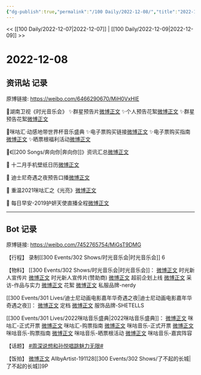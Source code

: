 ```yaml
---
{"dg-publish":true,"permalink":"/100 Daily/2022-12-08/","title":"2022-12-08","created":"2022-12-09T13:51:44.000+08:00","updated":"2023-04-11T14:46:32.751+08:00"}
---
```



<< [[100 Daily/2022-12-07\|2022-12-07]] | [[100 Daily/2022-12-09\|2022-12-09]] >>

# 2022-12-08

## 资讯站 记录

原博链接: https://weibo.com/6466290670/MiH0VxHIE

🌟湖南卫视《时光音乐会》
✨群星预告片[微博正文](https://m.weibo.cn/6466290670/4844347410878769)
✨个人预告花絮[微博正文](https://m.weibo.cn/6466290670/4844439196142200)
✨群星预告花絮[微博正文](https://m.weibo.cn/6466290670/4844348019836199)

🌟咪咕汇·动感地带世界杯音乐盛典
✨电子票购买链接[微博正文](https://m.weibo.cn/6466290670/4844393662776708)
✨电子票购买指南[微博正文](https://m.weibo.cn/6466290670/4844515863036659)
✨晒票根福利活动[微博正文](https://m.weibo.cn/6466290670/4844516823795817)

🌟《[[200 Songs/奔向你\|奔向你]]》资讯汇总[微博正文](https://m.weibo.cn/6466290670/4844458385085089)

🌟 十二月手机壁纸日历[微博正文](https://m.weibo.cn/6466290670/4844490059153942)

🌟 迪士尼奇遇之夜预告口播[微博正文](https://m.weibo.cn/6466290670/4844404467044970)

🌟 重温2021咪咕汇之《光亮》[微博正文](https://m.weibo.cn/6466290670/4844517536828265)

🌟 每日早安-2019护妍天使直播全程[微博正文](https://m.weibo.cn/6466290670/4844325786092237)

---
## Bot 记录

原博链接: https://weibo.com/7452765754/MiGsT9DMG

【行程】
录制[[300 Events/302 Shows/时光音乐会\|时光音乐会]] 6

【物料】
[[300 Events/302 Shows/时光音乐会\|时光音乐会]]：
[微博正文](https://m.weibo.cn/7703778879/4844335301923566) 时光新人宣传片
[微博正文](https://m.weibo.cn/7518377229/4844359667420902) 时光新人宣传片(赞助商)
[微博正文](https://m.weibo.cn/7703778879/4844344282450020) 超前企划上线
[微博正文](https://m.weibo.cn/7703778879/4844343653049261) 采访-作品与实力
[微博正文](https://m.weibo.cn/7703778879/4844433453090144) 花絮
[微博正文](https://m.weibo.cn/6452154166/4844356810838395) 私服品牌-nerdy

[[300 Events/301 Lives/迪士尼动画电影嘉年华奇遇之夜\|迪士尼动画电影嘉年华奇遇之夜]]：
[微博正文](https://m.weibo.cn/1642553272/4844403258303275) 定档
[微博正文](https://m.weibo.cn/6048467149/4844415631759621) 服饰品牌-SHETELLS

[[300 Events/301 Lives/2022咪咕音乐盛典\|2022咪咕音乐盛典]]：
[微博正文](https://m.weibo.cn/5190275658/4844339073385579) 咪咕汇-正式开票
[微博正文](https://m.weibo.cn/5190275658/4844425639365642) 咪咕汇-购票指南
[微博正文](https://m.weibo.cn/1867028705/4844339069458725) 咪咕音乐-正式开票
[微博正文](https://m.weibo.cn/1867028705/4844425899171524) 咪咕音乐-购票指南
[微博正文](https://m.weibo.cn/1867028705/4844427098458307) 咪咕音乐-晒票根活动
[微博正文](https://m.weibo.cn/1867028705/4844453917622865) 咪咕音乐-嘉宾阵容

【话题】
[#周深说想和孙悦唱跳魅力无限#](https://s.weibo.com/weibo?q=%23%E5%91%A8%E6%B7%B1%E8%AF%B4%E6%83%B3%E5%92%8C%E5%AD%99%E6%82%A6%E5%94%B1%E8%B7%B3%E9%AD%85%E5%8A%9B%E6%97%A0%E9%99%90%23)

【饭拍】
[微博正文](https://m.weibo.cn/6873250805/4844442521186777) AllbyArtist-191128[[300 Events/302 Shows/了不起的长城\|了不起的长城]]9P

